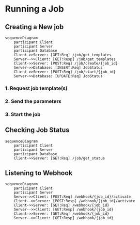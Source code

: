 # Running a Job

## Creating a New job

```mermaid
sequenceDiagram
    participant Client
    participant Server
    participant Database
    Client->>Server: [GET:Req] /job/get_templates
    Server-->>Client: [GET:Resp] /job/get_templates
    Client->>Server: [POST:Req] /job/create/{job_id}
    Server->>Database: [INSERT:Req] JobStatus
    Client->>Server: [POST:Req] /job/start/{job_id}
    Server->>Database: [UPDATE:Req] JobStatus 
```

### 1. Request job template(s)

### 2. Send the parameters

### 3. Start the job

## Checking Job Status

```mermaid
sequenceDiagram
    participant Client
    participant Server
    participant Database
    Client->>Server: [GET:Req] /job/get_status

```

## Listening to Webhook

```mermaid
sequenceDiagram
    participant Client
    participant Server
    Server->>Client: [POST:Req] /webhook/{job_id}/activate
    Client-->>Server: [POST:Resp] /webhook/{job_id}/activate
    Client->>Server: [GET:Req] /webhook/{job_id}
    Server-->>Client: [GET:Resp] /webhook/{job_id}
    Client->>Server: [GET:Req] /webhook/{job_id}
    Server-->>Client: [GET:Resp] /webhook/{job_id}
```
